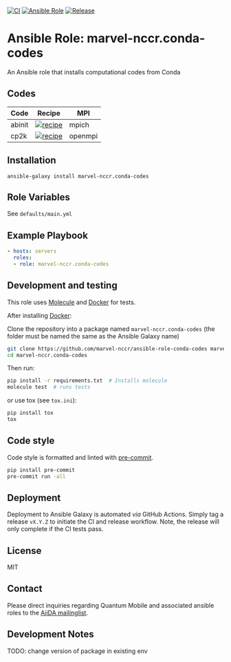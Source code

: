 [![CI](https://github.com/marvel-nccr/ansible-role-conda-codes/workflows/CI/badge.svg)](https://github.com/marvel-nccr/ansible-role-conda-codes/actions)
[![Ansible Role](https://img.shields.io/ansible/role/25521.svg)](https://galaxy.ansible.com/marvel-nccr/conda-codes)
[![Release](https://img.shields.io/github/tag/marvel-nccr/ansible-role-conda-codes.svg)](https://github.com/marvel-nccr/ansible-role-conda-codes/releases)

# Ansible Role: marvel-nccr.conda-codes

An Ansible role that installs computational codes from Conda

## Codes

| Code | Recipe | MPI |
| ---- | ------ | --- |
| abinit | [![recipe][abinit-badge]][abinit-link] | mpich |
| cp2k | [![recipe][cp2k-badge]][cp2k-link] | openmpi |


[abinit-badge]: https://img.shields.io/badge/recipe-abinit-green.svg
[abinit-link]: https://github.com/conda-forge/abinit-feedstock
[cp2k-badge]: https://img.shields.io/badge/recipe-cp2k-green.svg
[cp2k-link]: https://github.com/conda-forge/cp2k-feedstock


## Installation

`ansible-galaxy install marvel-nccr.conda-codes`

## Role Variables

See `defaults/main.yml`

## Example Playbook

```yaml
- hosts: servers
  roles:
  - role: marvel-nccr.conda-codes
```

## Development and testing

This role uses [Molecule](https://molecule.readthedocs.io/en/latest/#) and [Docker](https://www.docker.com/) for tests.

After installing [Docker](https://www.docker.com/):

Clone the repository into a package named `marvel-nccr.conda-codes` (the folder must be named the same as the Ansible Galaxy name)

```bash
git clone https://github.com/marvel-nccr/ansible-role-conda-codes marvel-nccr.conda-codes
cd marvel-nccr.conda-codes
```

Then run:

```bash
pip install -r requirements.txt  # Installs molecule
molecule test  # runs tests
```

or use tox (see `tox.ini`):

```bash
pip install tox
tox
```

## Code style

Code style is formatted and linted with [pre-commit](https://pre-commit.com/).

```bash
pip install pre-commit
pre-commit run -all
```

## Deployment

Deployment to Ansible Galaxy is automated *via* GitHub Actions.
Simply tag a release `vX.Y.Z` to initiate the CI and release workflow.
Note, the release will only complete if the CI tests pass.

## License

MIT

## Contact

Please direct inquiries regarding Quantum Mobile and associated ansible roles to the [AiiDA mailinglist](http://www.aiida.net/mailing-list/).


## Development Notes

TODO: change version of package in existing env
